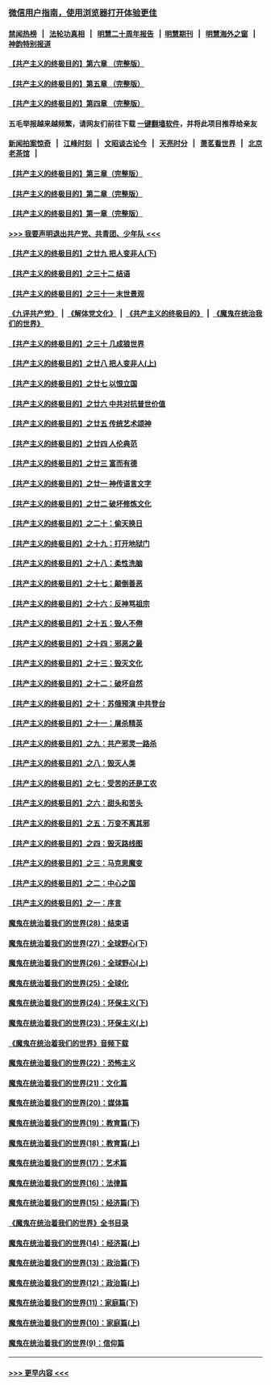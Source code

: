 ### [微信用户指南，使用浏览器打开体验更佳](https://github.com/gfw-breaker/banned-news1/blob/master/indexes/wechat-guide.md?t=0)
#### [禁闻热榜](热点新闻.md?t=0)  &nbsp;&nbsp;|&nbsp;&nbsp; [法轮功真相](https://github.com/gfw-breaker/truth/blob/master/README.md?t=0) &nbsp;&nbsp;|&nbsp;&nbsp; [明慧二十周年报告](https://github.com/gfw-breaker/mh-reports/blob/master/README.md?t=0) &nbsp;&nbsp;|&nbsp;&nbsp;[明慧期刊](https://github.com/gfw-breaker/mh-qikan) &nbsp;&nbsp;|&nbsp;&nbsp; [明慧海外之窗](https://github.com/gfw-breaker/mh-news/blob/master/README.md?t=0) &nbsp;&nbsp;|&nbsp;&nbsp; [神韵特别报道](https://github.com/gfw-breaker/mh-news/blob/master/shenyun.md?t=0)
#### [【共产主义的终极目的】第六章 （完整版）](../pages/nsc422/n11428913.md?t=02070255) 
#### [【共产主义的终极目的】第五章 （完整版）](../pages/nsc422/n11428912.md?t=02070255) 
#### [【共产主义的终极目的】第四章 （完整版）](../pages/nsc422/n11428907.md?t=02070255) 
#### 五毛举报越来越频繁，请网友们前往下载 [一键翻墙软件](https://github.com/gfw-breaker/ssr-accounts)，并将此项目推荐给亲友
#### [新闻拍案惊奇](https://github.com/gfw-breaker/banned-news1/blob/master/pages/link4.md) &nbsp;&nbsp;|&nbsp;&nbsp; [江峰时刻](https://github.com/gfw-breaker/banned-news1/blob/master/pages/link4.md) &nbsp;&nbsp;|&nbsp;&nbsp; [文昭谈古论今](https://github.com/gfw-breaker/banned-news1/blob/master/pages/link4.md) &nbsp;&nbsp;|&nbsp;&nbsp; [天亮时分](https://github.com/gfw-breaker/banned-news1/blob/master/pages/link4.md) &nbsp;&nbsp;|&nbsp;&nbsp; [萧茗看世界](https://github.com/gfw-breaker/banned-news1/blob/master/pages/link4.md) &nbsp;&nbsp;|&nbsp;&nbsp; [北京老茶馆](https://github.com/gfw-breaker/banned-news1/blob/master/pages/link4.md) &nbsp;&nbsp;|&nbsp;&nbsp; 
#### [【共产主义的终极目的】第三章（完整版）](../pages/nsc422/n11428848.md?t=02070255) 
#### [【共产主义的终极目的】第二章（完整版）](../pages/nsc422/n11428831.md?t=02070255) 
#### [【共产主义的终极目的】第一章（完整版）](../pages/nsc422/n11417651.md?t=02070255) 
#### [>>> 我要声明退出共产党、共青团、少年队 <<<](https://github.com/begood0513/goodnews/blob/master/quit/letter.md) 
#### [【共产主义的终极目的】之廿九 把人变非人(下)](../pages/nsc422/n11344140.md?t=02070255) 
#### [【共产主义的终极目的】之三十二 结语](../pages/nsc422/n11360535.md?t=02070255) 
#### [【共产主义的终极目的】之三十一 末世景观](../pages/nsc422/n11351129.md?t=02070255) 
#### [《九评共产党》](https://github.com/begood0513/9ping.md/blob/master/README.md) &nbsp;|&nbsp; [《解体党文化》](../../../../jtdwh.md/blob/master/README.md)  &nbsp;|&nbsp; [《共产主义的终极目的》](../../../../gczydzjmd.md/blob/master/README.md) &nbsp;|&nbsp; [《魔鬼在统治我们的世界》](../../../../mgztzwmdsj.md/blob/master/README.md) 
#### [【共产主义的终极目的】之三十 几成狼世界](../pages/nsc422/n11348280.md?t=02070255) 
#### [【共产主义的终极目的】之廿八 把人变非人(上)](../pages/nsc422/n11340492.md?t=02070255) 
#### [【共产主义的终极目的】之廿七 以恨立国](../pages/nsc422/n11336944.md?t=02070255) 
#### [【共产主义的终极目的】之廿六 中共对抗普世价值](../pages/nsc422/n11324785.md?t=02070255) 
#### [【共产主义的终极目的】之廿五 传统艺术颂神](../pages/nsc422/n11296396.md?t=02070255) 
#### [【共产主义的终极目的】之廿四 人伦典范](../pages/nsc422/n11296397.md?t=02070255) 
#### [【共产主义的终极目的】之廿三 富而有德](../pages/nsc422/n11283598.md?t=02070255) 
#### [【共产主义的终极目的】之廿一 神传语言文字](../pages/nsc422/n11263265.md?t=02070255) 
#### [【共产主义的终极目的】之廿二 破坏修炼文化](../pages/nsc422/n11245728.md?t=02070255) 
#### [【共产主义的终极目的】之二十：偷天换日](../pages/nsc422/n11238846.md?t=02070255) 
#### [【共产主义的终极目的】之十九：打开地狱门](../pages/nsc422/n11206376.md?t=02070255) 
#### [【共产主义的终极目的】之十八：柔性洗脑](../pages/nsc422/n11199994.md?t=02070255) 
#### [【共产主义的终极目的】之十七：颠倒善恶](../pages/nsc422/n11179782.md?t=02070255) 
#### [【共产主义的终极目的】之十六：反神骂祖宗](../pages/nsc422/n11166798.md?t=02070255) 
#### [【共产主义的终极目的】之十五：毁人不倦](../pages/nsc422/n11166792.md?t=02070255) 
#### [【共产主义的终极目的】之十四：邪恶之最](../pages/nsc422/n11150249.md?t=02070255) 
#### [【共产主义的终极目的】之十三：毁灭文化](../pages/nsc422/n11135227.md?t=02070255) 
#### [【共产主义的终极目的】之十二：破坏自然](../pages/nsc422/n11135214.md?t=02070255) 
#### [【共产主义的终极目的】之十：苏俄预演 中共登台](../pages/nsc422/n11118424.md?t=02070255) 
#### [【共产主义的终极目的】之十一：屠杀精英](../pages/nsc422/n11118442.md?t=02070255) 
#### [【共产主义的终极目的】之九：共产邪灵一路杀](../pages/nsc422/n11114139.md?t=02070255) 
#### [【共产主义的终极目的】之八：毁灭人类](../pages/nsc422/n11108503.md?t=02070255) 
#### [【共产主义的终极目的】之七：受苦的还是工农](../pages/nsc422/n11101809.md?t=02070255) 
#### [【共产主义的终极目的】之六：甜头和苦头](../pages/nsc422/n11096971.md?t=02070255) 
#### [【共产主义的终极目的】之五：万变不离其邪](../pages/nsc422/n11091285.md?t=02070255) 
#### [【共产主义的终极目的】之四：毁灭路线图](../pages/nsc422/n11086284.md?t=02070255) 
#### [【共产主义的终极目的】之三：马克思魔变](../pages/nsc422/n11061941.md?t=02070255) 
#### [【共产主义的终极目的】之二：中心之国](../pages/nsc422/n11047728.md?t=02070255) 
#### [【共产主义的终极目的】之一：序言](../pages/nsc422/n11086077.md?t=02070255) 
#### [魔鬼在统治着我们的世界(28)：结束语](../pages/nsc422/n10936246.md?t=02070255) 
#### [魔鬼在统治着我们的世界(27)：全球野心(下)](../pages/nsc422/n10928319.md?t=02070255) 
#### [魔鬼在统治着我们的世界(26)：全球野心(上)](../pages/nsc422/n10900318.md?t=02070255) 
#### [魔鬼在统治着我们的世界(25)：全球化](../pages/nsc422/n10788205.md?t=02070255) 
#### [魔鬼在统治着我们的世界(24)：环保主义(下)](../pages/nsc422/n10695307.md?t=02070255) 
#### [魔鬼在统治着我们的世界(23)：环保主义(上)](../pages/nsc422/n10688613.md?t=02070255) 
#### [《魔鬼在统治着我们的世界》音频下载](../pages/nsc422/n10635553.md?t=02070255) 
#### [魔鬼在统治着我们的世界(22)：恐怖主义](../pages/nsc422/n10614727.md?t=02070255) 
#### [魔鬼在统治着我们的世界(21)：文化篇](../pages/nsc422/n10597706.md?t=02070255) 
#### [魔鬼在统治着我们的世界(20)：媒体篇](../pages/nsc422/n10586579.md?t=02070255) 
#### [魔鬼在统治着我们的世界(19)：教育篇(下)](../pages/nsc422/n10564808.md?t=02070255) 
#### [魔鬼在统治着我们的世界(18)：教育篇(上)](../pages/nsc422/n10526970.md?t=02070255) 
#### [魔鬼在统治着我们的世界(17)：艺术篇](../pages/nsc422/n10499093.md?t=02070255) 
#### [魔鬼在统治着我们的世界(16)：法律篇](../pages/nsc422/n10485969.md?t=02070255) 
#### [魔鬼在统治着我们的世界(15)：经济篇(下)](../pages/nsc422/n10469975.md?t=02070255) 
#### [《魔鬼在统治着我们的世界》全书目录](../pages/nsc422/n10464261.md?t=02070255) 
#### [魔鬼在统治着我们的世界(14)：经济篇(上)](../pages/nsc422/n10457370.md?t=02070255) 
#### [魔鬼在统治着我们的世界(13)：政治篇(下)](../pages/nsc422/n10448270.md?t=02070255) 
#### [魔鬼在统治着我们的世界(12)：政治篇(上)](../pages/nsc422/n10444576.md?t=02070255) 
#### [魔鬼在统治着我们的世界(11)：家庭篇(下)](../pages/nsc422/n10440961.md?t=02070255) 
#### [魔鬼在统治着我们的世界(10)：家庭篇(上)](../pages/nsc422/n10435448.md?t=02070255) 
#### [魔鬼在统治着我们的世界(9)：信仰篇](../pages/nsc422/n10432159.md?t=02070255) 

----
#### [ >>> 更早内容 <<< ](../indexes/nsc422-earlier.md)
